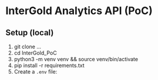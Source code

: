 # InterGold Analytics API (PoC)

## Setup (local)
1. git clone …
2. cd InterGold_PoC
3. python3 -m venv venv && source venv/bin/activate
4. pip install -r requirements.txt
5. Create a `.env` file:

